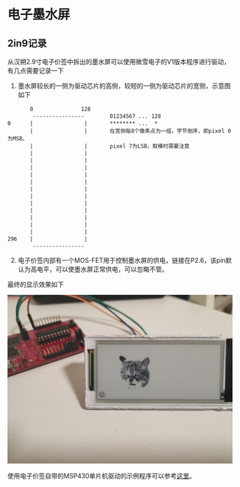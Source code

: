 # 电子墨水屏

## 2in9记录

从汉朔2.9寸电子价签中拆出的墨水屏可以使用微雪电子的V1版本程序进行驱动，有几点需要记录一下

1. 墨水屏较长的一侧为驱动芯片的高侧，较短的一侧为驱动芯片的宽侧，示意图如下

```
       0               128
        ----------------        01234567 ... 128
0      |                |       ******** ...  * 
       |                |       在宽侧每8个像素点为一组，字节倒序，即pixel 0为MSB，
       |                |       pixel 7为LSB，取模时需要注意
       |                |
       |                |
       |                |
       |                |
       |                |
       |                |
       |                |
       |                |
       |                |
       |                |
       |                |
       |                |
296    |                |
        ----------------

```

2. 电子价签内部有一个MOS-FET用于控制墨水屏的供电，链接在P2.6，该pin默认为高电平，可以使墨水屏正常供电，可以忽略不管。

最终的显示效果如下

![epaper](../assets/images/epaper/epaper.jpg)

使用电子价签自带的MSP430单片机驱动的示例程序可以参考[这里](https://github.com/ieiao/hanshow-2in9-epaper)。
